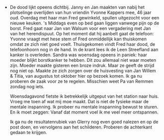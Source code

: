- De dood lijkt opeens dichtbij. Janny en Jan maakten van nabij het plotselinge overlijden van hun vriendin Yvonne Kappers mee, 46 jaar oud. Overdag met haar man Fred gewinkeld, spullen uitgezocht voor een nieuwe keuken. 's Middags even op bed gaan liggen vanwege pijn op de borst. Fred gaat naar Jan van Walsum voor een vergadering met Jan van het herendispuut. Op het moment dat hij aanbelt gaat de telefoon: Yvonne vraagt met hese stem of Fred onmiddellijk kan thuiskomen omdat ze zich niet goed voelt. Thuisgekomen vindt Fred haar dood, de telefoonhoorn nog in de hand. In de krant lees ik de Leen Streefland aan kanker is overleden. Sandra was woensdag opeens in paniek: haar moeder blijkt borstkanker te hebben. Dit zou allemaal niet waar moeten zijn. Moeder maakte gisteren een broze indruk. Maar ze geeft de strijd nog niet op. Maakte ze zich zorgen over de huisvesting van Jan Willem & Titia, van augustus tot oktober hier op bezoek komen. Ik ga nu proberen de zaak voor ze te regelen. Misschien weet Pa van Remmen zondag nog iets. 
  
  Woensdagavond fietste ik betrekkelijk uitgeput van het station naar huis. Vroeg me toen af wat mij moe maakt. Dat is niet de fysieke maar de mentale inspanning. Ik probeer nu mentale inspanning bewust te sturen. En ik moet zeggen: Vanaf dat moment voel ik me veel meer ontspannen. 
  
  Ik ga nu de resultatenrubiek van Glerry nog even goed nalezen en op de post doen, en vervolgens aan het schilderen. Proberen de achterkant gedaan te krijgen.
